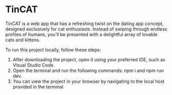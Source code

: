 # TinCAT
TinCAT is a web app that has a refreshing twist on the dating app concept, designed exclusively for cat enthusiasts. Instead of swiping through endless profiles of humans, you'll be presented with a delightful array of lovable cats and kittens.

To run this project locally, follow these steps:

  1. After downloading the project, open it using your preferred IDE, such as Visual Studio Code.
  2. Open the terminal and run the following commands: npm i and npm run dev.
  3. You can view the project in your browser by navigating to the local host provided in the terminal.

